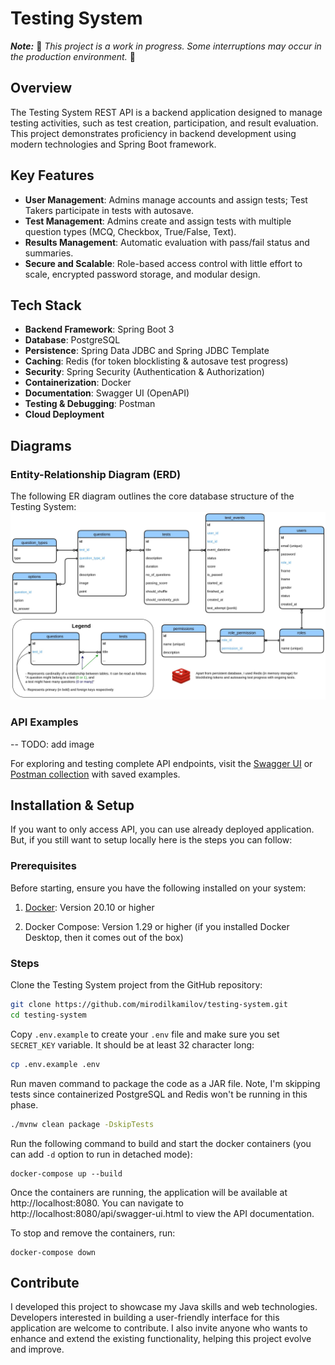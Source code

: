 # Testing System

**_Note:_** 🚧 _This project is a work in progress. Some interruptions may occur in the production environment._ 🚧

## Overview

The Testing System REST API is a backend application designed to manage testing activities, such as test creation,
participation, and result evaluation. This project demonstrates proficiency in backend development using modern
technologies and Spring Boot framework.

## Key Features

- **User Management**: Admins manage accounts and assign tests; Test Takers participate in tests with autosave.
- **Test Management**: Admins create and assign tests with multiple question types (MCQ, Checkbox, True/False, Text).
- **Results Management**: Automatic evaluation with pass/fail status and summaries.
- **Secure and Scalable**: Role-based access control with little effort to scale, encrypted password storage, and
  modular design.

## Tech Stack

- **Backend Framework**: Spring Boot 3
- **Database**: PostgreSQL
- **Persistence**: Spring Data JDBC and Spring JDBC Template
- **Caching**: Redis (for token blocklisting & autosave test progress)
- **Security**: Spring Security (Authentication & Authorization)
- **Containerization**: Docker
- **Documentation**: Swagger UI (OpenAPI)
- **Testing & Debugging**: Postman
- **Cloud Deployment**

## Diagrams

### Entity-Relationship Diagram (ERD)

The following ER diagram outlines the core database structure of the Testing System:
![ER Diagram](ER_Diagram.jpg)

### API Examples

-- TODO: add image

For exploring and testing complete API endpoints, visit
the [Swagger UI](https://testing.mirodil.dev/api/swagger-ui.html)
or [Postman collection](Testing%20System.postman_collection.json) with saved
examples.

## Installation & Setup

If you want to only access API, you can use already deployed application. But, if you still want to setup locally here
is the steps you can follow:

### Prerequisites

Before starting, ensure you have the following installed on your system:

1. [Docker](https://docs.docker.com/get-started/get-docker/): Version 20.10 or higher

2. Docker Compose: Version 1.29 or higher (if you installed Docker Desktop, then it comes out of the box)

### Steps

Clone the Testing System project from the GitHub repository:

```bash
git clone https://github.com/mirodilkamilov/testing-system.git
cd testing-system
```

Copy `.env.example` to create your `.env` file and make sure you set `SECRET_KEY` variable. It should be at least 32
character long:

```bash
cp .env.example .env
```

Run maven command to package the code as a JAR file. Note, I'm skipping tests since containerized PostgreSQL and Redis
won't be
running in this phase.

```bash
./mvnw clean package -DskipTests
```

Run the following command to build and start the docker containers (you can add `-d` option to run in detached mode):

```docker
docker-compose up --build
```

Once the containers are running, the application will be available at http://localhost:8080. You can navigate
to http://localhost:8080/api/swagger-ui.html to view the API documentation.

To stop and remove the containers, run:

```docker
docker-compose down
```

## Contribute

I developed this project to showcase my Java skills and web technologies. Developers interested in building a
user-friendly interface for this application are welcome to contribute. I also invite anyone who wants to enhance and
extend the existing functionality, helping this project evolve and improve.

